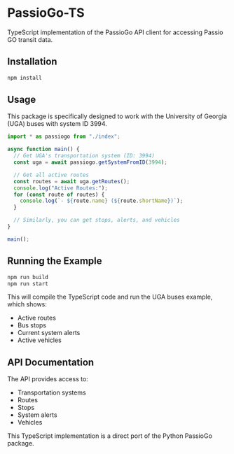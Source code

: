 # PassioGo-TS

TypeScript implementation of the PassioGo API client for accessing Passio GO transit data.

## Installation

```bash
npm install
```

## Usage

This package is specifically designed to work with the University of Georgia (UGA) buses with system ID 3994.

```typescript
import * as passiogo from "./index";

async function main() {
  // Get UGA's transportation system (ID: 3994)
  const uga = await passiogo.getSystemFromID(3994);

  // Get all active routes
  const routes = await uga.getRoutes();
  console.log("Active Routes:");
  for (const route of routes) {
    console.log(`- ${route.name} (${route.shortName})`);
  }

  // Similarly, you can get stops, alerts, and vehicles
}

main();
```

## Running the Example

```bash
npm run build
npm run start
```

This will compile the TypeScript code and run the UGA buses example, which shows:

- Active routes
- Bus stops
- Current system alerts
- Active vehicles

## API Documentation

The API provides access to:

- Transportation systems
- Routes
- Stops
- System alerts
- Vehicles

This TypeScript implementation is a direct port of the Python PassioGo package.
